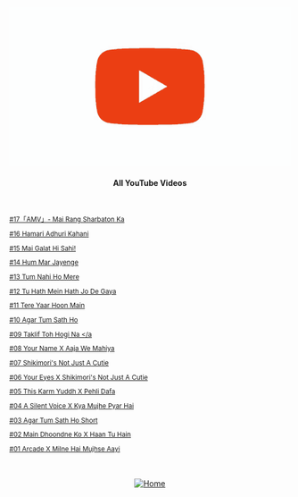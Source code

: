 [![@ikx7a](https://github.com/ikx7a/ikx7a/blob/main/Gif/YouTube.gif)](https://github.com/ikx7a)


<h4 align="center"> All YouTube Videos </h4>

<br>
<sub>

<a href="https://youtu.be/e4lvpWioXTA"> #17「AMV」- Mai Rang Sharbaton Ka</a>

<a href="https://youtu.be/XBN-I6VfThI"> #16 Hamari Adhuri Kahani </a>

<a href="https://youtu.be/7UD06SFmzKs"> #15 Mai Galat Hi Sahi! </a>

<a href="https://youtu.be/27bbuFbvIRk"> #14 Hum Mar Jayenge </a>

<a href="https://youtu.be/7bXFik9G4tU"> #13 Tum Nahi Ho Mere </a>

<a href="https://youtu.be/Mka0L8BgBDc"> #12 Tu Hath Mein Hath Jo De Gaya </a>

<a href="https://youtu.be/ggcC77Z3zaM"> #11 Tere Yaar Hoon Main </a>

<a href="https://youtu.be/RxrKuso8jnM"> #10 Agar Tum Sath Ho </a>

<a href="https://youtu.be/YDn9v1yc-zw"> #09 Taklif Toh Hogi Na </a

<a href="https://youtu.be/T8LCMQPI22c"> #08 Your Name X Aaja We Mahiya </a>

<a href="https://youtu.be/WVtBu8CpjNE"> #07 Shikimori's Not Just A Cutie </a>

<a href="https://youtu.be/6yytLxJ2I-U"> #06 Your Eyes X Shikimori's Not Just A Cutie </a>

<a href="https://youtube.com/shorts/TZreH8u2MME?feature=share"> #05 This Karm Yuddh X Pehli Dafa </a>

<a href="https://youtu.be/bC65YELMZwY"> #04 A Silent Voice X Kya Mujhe Pyar Hai </a>

<a href="https://youtube.com/shorts/rWywqULaOi8?feature=share"> #03 Agar Tum Sath Ho Short </a>

<a href="https://youtube.com/shorts/Vc_RlMK9nQQ?feature=share"> #02 Main Dhoondne Ko  X Haan Tu Hain </a>

<a href="https://youtu.be/z52i5FfocqI"> #01 Arcade X Milne Hai Mujhse Aayi</a>


</sub>
<br>
<div align="center">

[![Home](https://custom-icon-badges.demolab.com/badge/Home-Page-blue.svg?logo=home&logoColor=white)](https://github.com/ikx7a/YouTube)

</div>
